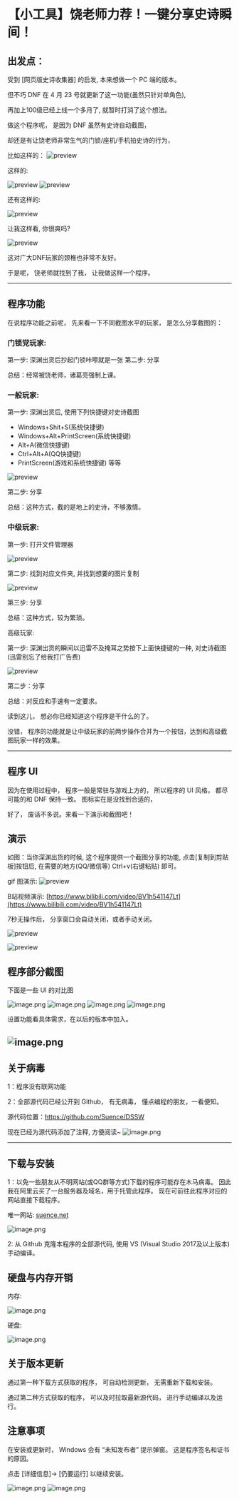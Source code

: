 # 【小工具】饶老师力荐！一键分享史诗瞬间！
## 出发点：
受到 [网页版史诗收集器] 的启发, 本来想做一个 PC 端的版本。

但不巧 DNF 在 4 月 23 号就更新了这一功能(虽然只针对单角色), 

再加上100级已经上线一个多月了, 就暂时打消了这个想法。

做这个程序呢， 是因为 DNF 虽然有史诗自动截图， 

却还是有让饶老师非常生气的门锁/座机/手机拍史诗的行为， 

比如这样的：
![preview](README/Images/picture_4.jpg)

这样的:

![preview](README/Images/picture_3.jpg)
![preview](README/Images/picture_1.jpg)

还有这样的:

![preview](README/Images/picture_8.png)

让我这样看, 你很爽吗?

![preview](README/Images/aaa.jpg)


这对广大DNF玩家的颈椎也非常不友好。

于是呢， 饶老师就找到了我， 让我做这样一个程序。

---

## 程序功能

在说程序功能之前呢， 先来看一下不同截图水平的玩家， 是怎么分享截图的：

### 门锁党玩家:    

第一步: 深渊出货后抄起门锁咔嚓就是一张
第二步: 分享

总结：经常被饶老师，诸葛亮强制上课。

### 一般玩家:
   
第一步: 深渊出货后, 使用下列快捷键对史诗截图
- Windows+Shit+S(系统快捷键) 
- Windows+Alt+PrintScreen(系统快捷键) 
- Alt+A(微信快捷键) 
- Ctrl+Alt+A(QQ快捷键)
- PrintScreen(游戏和系统快捷键) 等等

![preview](README/Images/bgn.png)

第二步: 分享
    
总结：这种方式，截的是地上的史诗，不够激情。

### 中级玩家:

第一步: 打开文件管理器

![preview](README/Images/mid_1.png)

第二步: 找到对应文件夹, 并找到想要的图片复制

![preview](README/Images/mid_2.png)

第三步: 分享

总结：这种方式，较为繁琐。

高级玩家:

第一步: 深渊出货的瞬间以迅雷不及掩耳之势按下上面快捷键的一种, 对史诗截图(迅雷别忘了给我打广告费)


![preview](README/Images/ad_alt_a.png)

第二步：分享

总结：对反应和手速有一定要求。

读到这儿， 想必你已经知道这个程序是干什么的了。

没错， 程序的功能就是让中级玩家的前两步操作合并为一个按钮，达到和高级截图玩家一样的效果。

---
## 程序 UI
因为在使用过程中， 程序一般是常驻与游戏上方的， 
所以程序的 UI 风格， 都尽可能的和 DNF 保持一致。
图标实在是没找到合适的，

好了， 废话不多说。来看一下演示和截图吧！

## 演示
如图：当你深渊出货的时候, 这个程序提供一个截图分享的功能, 点击[复制到剪贴板]按钮后, 在需要的地方(QQ/微信等) Ctrl+v(右键粘贴) 即可。

gif 图演示:
![preview](README/Images/Preview.gif)

B站视频演示:
[https://www.bilibili.com/video/BV1h541147Lt](https://www.bilibili.com/video/BV1h541147Lt)

7秒无操作后， 分享窗口会自动关闭，或者手动关闭。

![preview](README/Images/Close.gif)

![preview](README/Images/CopyAndClose.gif)

## 程序部分截图
下面是一些 UI 的对比图

![image.png](README/Images/ButtonStyle.png)
![image.png](README/Images/ButtonMouseOver.png)
![image.png](README/Images/WindowTitle.png)
![image.png](README/Images/ContextMenu.png)

设置功能看具体需求，在以后的版本中加入。

![image.png](README/Images/Settings.png)
---

## 关于病毒

1：程序没有联网功能

2：全部源代码已经公开到 Github， 有无病毒， 懂点编程的朋友，一看便知。

源代码位置：https://github.com/Suence/DSSW

现在已经为源代码添加了注释, 方便阅读~
![image.png](README/Images/source.png)

---
## 下载与安装
1：以免一些朋友从不明网站(或QQ群等方式)下载的程序可能存在木马病毒。
因此我在阿里云买了一台服务器及域名，用于托管此程序。
现在可前往此程序对应的网站直接下载程序。

唯一网站: [suence.net](http://www.suence.net)

![image.png](README/Images/website.png)

2: 从 Github 克隆本程序的全部源代码, 使用 VS (Visual Studio 2017及以上版本) 手动编译。

## 硬盘与内存开销
内存:

![image.png](README/Images/mem.png)

硬盘:

![image.png](README/Images/disk.png)
## 关于版本更新

通过第一种下载方式获取的程序， 可自动检测更新， 无需重新下载和安装。

通过第二种方式获取的程序， 可以及时拉取最新源代码， 进行手动编译以及运行。

## 注意事项
在安装或更新时， Windows 会有 “未知发布者” 提示弹窗。
这是程序签名和证书的原因。

点击 [详细信息]-> [仍要运行] 以继续安装。 

![image.png](README/Images/step1.png)
![image.png](README/Images/step2.png)